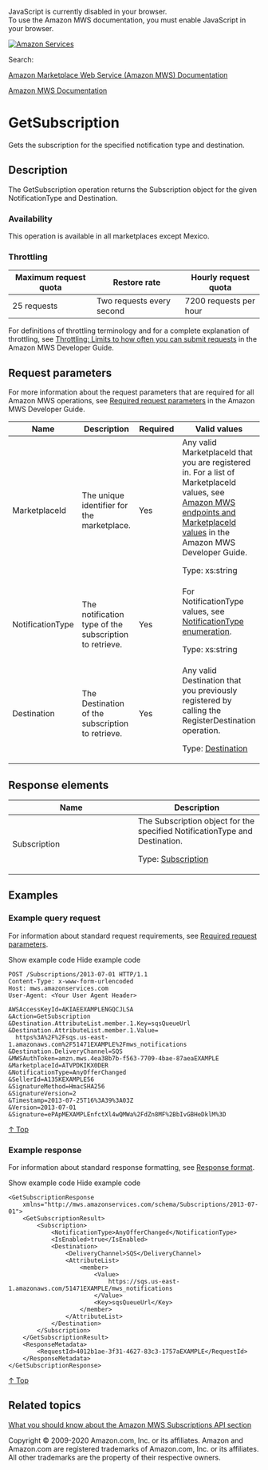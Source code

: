 <div id="MWSDX_noscript">

JavaScript is currently disabled in your browser.  
To use the Amazon MWS documentation, you must enable JavaScript in your
browser.

</div>

<div id="MWSDX_divtop">

[![Amazon
Services](https://images-na.ssl-images-amazon.com/images/G/08/mwsportal/fr_FR/amazonservices.gif "Amazon Services")](http://services.amazon.fr)

<div id="MWSDX_search">

<span id="MWSDX_searchlbl">Search:</span>

</div>

  
<span id="MWSDX_titlebar">[Amazon Marketplace Web Service (Amazon MWS)
Documentation](https://developer.amazonservices.fr/gp/mws/docs.html)</span>

</div>

<div id="MWSDX_divbottom">

<div id="MWSDX_divleft">

<div id="MWSDX_toc">

</div>

</div>

<div id="MWSDX_divright">

<div id="MWSDX_content">

<span id="MWSDX_breadcrumbs">[Amazon MWS
Documentation](https://developer.amazonservices.fr/gp/mws/docs.html)</span>

<div id="Subscriptions_GetSubscription" class="nested0">

# GetSubscription

<span class="ph">Gets the subscription for the specified notification
type and destination.</span>

<div id="Description" class="topic concept nested1">

## Description

<div class="body conbody">

The <span class="keyword apiname">GetSubscription</span> operation
returns the <span class="keyword parmname">Subscription</span> object
for the given <span class="keyword parmname">NotificationType</span> and
<span class="keyword parmname">Destination</span>.

<div class="section">

### Availability

This operation is available in all marketplaces except Mexico.

</div>

<div class="section">

### Throttling

<div class="tablenoborder">

| Maximum request quota | Restore rate              | Hourly request quota   |
|-----------------------|---------------------------|------------------------|
| 25 requests           | Two requests every second | 7200 requests per hour |

</div>

For definitions of throttling terminology and for a complete explanation
of throttling, see
<a href="../dev_guide/DG_Throttling.md" class="xref">Throttling: Limits to how often you can submit requests</a>
in the <span class="ph">Amazon MWS Developer Guide</span>.

</div>

</div>

</div>

<div id="RequestParameters" class="topic reference nested1">

## Request parameters

<div class="body refbody">

<div class="section">

<span class="ph">For more information about the request parameters that
are required for all <span class="ph">Amazon MWS</span> operations, see
<a href="../dev_guide/DG_RequiredRequestParameters.md" class="xref">Required request parameters</a>
in the <span class="ph">Amazon MWS Developer Guide</span>.</span>

</div>

<div class="tablenoborder">

<table class="table" data-cellpadding="4" data-cellspacing="0" data-summary="" data-frame="border" data-border="1" data-rules="all">
<colgroup>
<col style="width: 25%" />
<col style="width: 25%" />
<col style="width: 25%" />
<col style="width: 25%" />
</colgroup>
<thead class="thead" data-align="left">
<tr class="header row">
<th id="d321554e172" class="entry" data-valign="top" width="28.57142857142857%">Name</th>
<th id="d321554e175" class="entry" data-valign="top" width="28.57142857142857%">Description</th>
<th id="d321554e178" class="entry" data-valign="top" width="14.285714285714285%">Required</th>
<th id="d321554e181" class="entry" data-valign="top" width="28.57142857142857%">Valid values</th>
</tr>
</thead>
<tbody class="tbody">
<tr class="odd row">
<td class="entry" data-valign="top" width="28.57142857142857%" headers="d321554e172 "><span class="keyword parmname">MarketplaceId</span></td>
<td class="entry" data-valign="top" width="28.57142857142857%" headers="d321554e175 ">The unique identifier for the marketplace.</td>
<td class="entry" data-valign="top" width="14.285714285714285%" headers="d321554e178 ">Yes</td>
<td class="entry" data-valign="top" width="28.57142857142857%" headers="d321554e181 ">Any valid <span class="keyword parmname">MarketplaceId</span> that you are registered in. <span class="ph">For a list of <span class="keyword parmname">MarketplaceId</span> values, see <a href="../dev_guide/DG_Endpoints.md" class="xref">Amazon MWS endpoints and MarketplaceId values</a> in the <span class="ph">Amazon MWS Developer Guide</span>.</span>
<p><span class="ph">Type: xs:string</span></p></td>
</tr>
<tr class="even row">
<td class="entry" data-valign="top" width="28.57142857142857%" headers="d321554e172 "><span class="keyword parmname">NotificationType</span></td>
<td class="entry" data-valign="top" width="28.57142857142857%" headers="d321554e175 ">The notification type of the subscription to retrieve.</td>
<td class="entry" data-valign="top" width="14.285714285714285%" headers="d321554e178 ">Yes</td>
<td class="entry" data-valign="top" width="28.57142857142857%" headers="d321554e181 ">For <span class="keyword parmname">NotificationType</span> values, see <a href="Subscriptions_NotificationType.md" class="xref">NotificationType enumeration</a>.
<p><span class="ph">Type: xs:string</span></p></td>
</tr>
<tr class="odd row">
<td class="entry" data-valign="top" width="28.57142857142857%" headers="d321554e172 "><span class="keyword parmname">Destination</span></td>
<td class="entry" data-valign="top" width="28.57142857142857%" headers="d321554e175 ">The <span class="keyword parmname">Destination</span> of the subscription to retrieve.</td>
<td class="entry" data-valign="top" width="14.285714285714285%" headers="d321554e178 ">Yes</td>
<td class="entry" data-valign="top" width="28.57142857142857%" headers="d321554e181 ">Any valid <span class="keyword parmname">Destination</span> that you previously registered by calling the <span class="keyword apiname">RegisterDestination</span> operation.
<p>Type: <a href="Subscriptions_Datatypes.md#Destination" class="xref" title="A delivery channel that you create to receive notifications.">Destination</a></p></td>
</tr>
</tbody>
</table>

</div>

</div>

</div>

<div id="ResponseElements" class="topic reference nested1">

## Response elements

<div class="body refbody">

<div class="tablenoborder">

<table class="table" data-cellpadding="4" data-cellspacing="0" data-summary="" data-frame="border" data-border="1" data-rules="all">
<colgroup>
<col style="width: 50%" />
<col style="width: 50%" />
</colgroup>
<thead class="thead" data-align="left">
<tr class="header row">
<th id="d321554e308" class="entry" data-valign="top" width="50%">Name</th>
<th id="d321554e311" class="entry" data-valign="top" width="50%">Description</th>
</tr>
</thead>
<tbody class="tbody">
<tr class="odd row">
<td class="entry" data-valign="top" width="50%" headers="d321554e308 "><span class="keyword parmname">Subscription</span></td>
<td class="entry" data-valign="top" width="50%" headers="d321554e311 ">The <span class="keyword parmname">Subscription</span> object for the specified <span class="keyword parmname">NotificationType</span> and <span class="keyword parmname">Destination</span>.
<p>Type: <a href="Subscriptions_Datatypes.md#Subscription" class="xref" title="Represents the type of notification that you want to receive and the location where you want to receive it.">Subscription</a></p></td>
</tr>
</tbody>
</table>

</div>

</div>

</div>

<div id="Examples" class="topic reference nested1">

## Examples

<div class="body refbody">

<div class="section">

### Example query request

<span class="ph">For information about standard request requirements,
see
<a href="../dev_guide/DG_RequiredRequestParameters.md" class="xref">Required request parameters</a>.</span>

<span class="ph expander"> <span class="keyword parmname xshow">Show
example code</span> <span class="keyword parmname xhide">Hide example
code</span> </span>

<div class="sectiondiv content">

``` pre
POST /Subscriptions/2013-07-01 HTTP/1.1
Content-Type: x-www-form-urlencoded
Host: mws.amazonservices.com
User-Agent: <Your User Agent Header>

AWSAccessKeyId=AKIAEEXAMPLENGQCJLSA
&Action=GetSubscription
&Destination.AttributeList.member.1.Key=sqsQueueUrl
&Destination.AttributeList.member.1.Value=
  https%3A%2F%2Fsqs.us-east-1.amazonaws.com%2F51471EXAMPLE%2Fmws_notifications
&Destination.DeliveryChannel=SQS
&MWSAuthToken=amzn.mws.4ea38b7b-f563-7709-4bae-87aeaEXAMPLE
&MarketplaceId=ATVPDKIKX0DER
&NotificationType=AnyOfferChanged
&SellerId=A135KEXAMPLE56
&SignatureMethod=HmacSHA256
&SignatureVersion=2
&Timestamp=2013-07-25T16%3A39%3A03Z
&Version=2013-07-01
&Signature=ePApMEXAMPLEnfctXl4wQMWa%2FdZn8MF%2BbIvGBHeDklM%3D
```

<a href="#Examples" class="xref">↑ Top</a>

</div>

</div>

<div class="section">

### Example response

<span class="ph">For information about standard response formatting, see
<a href="../dev_guide/DG_ResponseFormat.md" class="xref">Response format</a>.</span>

<span class="ph expander"> <span class="keyword parmname xshow">Show
example code</span> <span class="keyword parmname xhide">Hide example
code</span> </span>

<div class="sectiondiv content">

``` pre
<GetSubscriptionResponse
    xmlns="http://mws.amazonservices.com/schema/Subscriptions/2013-07-01">
    <GetSubscriptionResult>
        <Subscription>
            <NotificationType>AnyOfferChanged</NotificationType>
            <IsEnabled>true</IsEnabled>
            <Destination>
                <DeliveryChannel>SQS</DeliveryChannel>
                <AttributeList>
                    <member>
                        <Value>
                            https://sqs.us-east-1.amazonaws.com/51471EXAMPLE/mws_notifications
                        </Value>
                        <Key>sqsQueueUrl</Key>
                    </member>
                </AttributeList>
            </Destination>
        </Subscription>
    </GetSubscriptionResult>
    <ResponseMetadata>
        <RequestId>4012b1ae-3f31-4627-83c3-1757aEXAMPLE</RequestId>
    </ResponseMetadata>
</GetSubscriptionResponse>
```

<a href="#Examples" class="xref">↑ Top</a>

</div>

</div>

</div>

</div>

<div id="RelatedTopics" class="topic nested1">

## Related topics

<div class="body">

<a href="../subscriptions/Subscriptions_Overview.md" class="xref">What you should know about the Amazon MWS Subscriptions API section</a>

</div>

</div>

</div>

<div id="MWSDX_footer">

Copyright © 2009-2020 Amazon.com, Inc. or its affiliates. Amazon and
Amazon.com are registered trademarks of Amazon.com, Inc. or its
affiliates. All other trademarks are the property of their respective
owners.

</div>

</div>

</div>

<div style="clear: both;">

</div>

</div>
